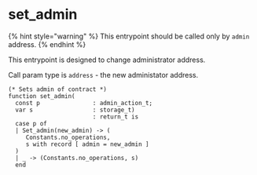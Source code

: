 # set\_admin

{% hint style="warning" %}
This entrypoint should be called only by `admin` address.
{% endhint %}

This entrypoint is designed to change administrator address.&#x20;

Call param type is `address` - the new administator address.

```pascaligo
(* Sets admin of contract *)
function set_admin(
  const p               : admin_action_t;
  var s                 : storage_t)
                        : return_t is
  case p of
  | Set_admin(new_admin) -> (
     Constants.no_operations, 
     s with record [ admin = new_admin ]
  )
  | _ -> (Constants.no_operations, s)
  end
```
